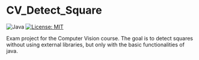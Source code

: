 # CV_Detect_Square
![Java](https://img.shields.io/badge/java-%23ED8B00.svg?style=for-the-badge&logo=java&logoColor=white)
[![License: MIT](https://img.shields.io/badge/License-MIT-yellow.svg)](https://github.com/Davide-Lotito/BashScripting/blob/master/LICENSE)


Exam project for the Computer Vision course. The goal is to detect squares without using external libraries, but only with the basic functionalities of java.
